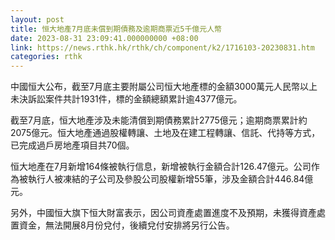 ```yaml
---
layout: post
title: 恒大地產7月底未償到期債務及逾期商票近5千億元人幣
date: 2023-08-31 23:09:41.000000000 +08:00
link: https://news.rthk.hk/rthk/ch/component/k2/1716103-20230831.htm
categories: rthk
---
```


中國恒大公布，截至7月底主要附屬公司恒大地產標的金額3000萬元人民幣以上未決訴訟案件共計1931件，標的金額總額累計逾4377億元。

截至7月底，恒大地產涉及未能清償到期債務累計2775億元；逾期商票累計約2075億元。恒大地產通過股權轉讓、土地及在建工程轉讓、信託、代持等方式，已完成過戶房地產項目共70個。

恒大地產在7月新增164條被執行信息，新增被執行金額合計126.47億元。公司作為被執行人被凍結的子公司及參股公司股權新增55筆，涉及金額合計446.84億元。

另外，中國恒大旗下恒大財富表示，因公司資產處置進度不及預期，未獲得資產處置資金，無法開展8月份兌付，後續兌付安排將另行公告。
